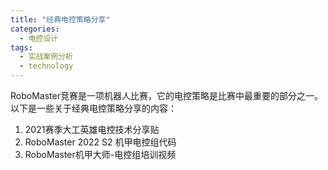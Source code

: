 ```yaml
---  
title: "经典电控策略分享"  
categories:  
  - 电控设计  
tags: 
  - 实战案例分析 
  - technology  
---  
```


RoboMaster竞赛是一项机器人比赛，它的电控策略是比赛中最重要的部分之一。以下是一些关于经典电控策略分享的内容：

1. 2021赛季大工英雄电控技术分享贴
2. RoboMaster 2022 S2 机甲电控组代码
3. RoboMaster机甲大师-电控组培训视频 

